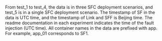From test_1 to test_4, the data is in three SFC deployment scenarios, and test_5 is in a single SFC deployment scenario. The timestamp of SF in the data is UTC time, and the timestamp of Link and SFF is Beijing time. The readme documentation in each experiment indicates the time of the fault injection (UTC time). All container names in the data are prefixed with app. For example, app_01 corresponds to SF1.